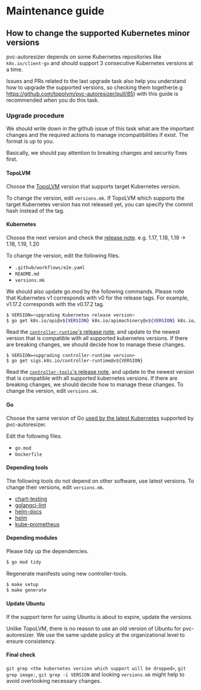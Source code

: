 Maintenance guide
=================

How to change the supported Kubernetes minor versions
-------------------------------------------

pvc-autoresizer depends on some Kubernetes repositories like `k8s.io/client-go` and should support 3 consecutive Kubernetes versions at a time.

Issues and PRs related to the last upgrade task also help you understand how to upgrade the supported versions,
so checking them together(e.g https://github.com/topolvm/pvc-autoresizer/pull/85) with this guide is recommended when you do this task.

### Upgrade procedure

We should write down in the github issue of this task what are the important changes and the required actions to manage incompatibilities if exist.
The format is up to you.

Basically, we should pay attention to breaking changes and security fixes first.

#### TopoLVM

Choose the [TopoLVM](https://github.com/topolvm/topolvm/releases) version that supports target Kubernetes version.

To change the version, edit `versions.mk`. If TopoLVM which supports the target Kubernetes version has not released yet, you can specify the commit hash instead of the tag.

#### Kubernetes

Choose the next version and check the [release note](https://kubernetes.io/docs/setup/release/notes/). e.g. 1.17, 1.18, 1.19 -> 1.18, 1.19, 1.20

To change the version, edit the following files.

- `.github/workflows/e2e.yaml`
- `README.md`
- `versions.mk`

We should also update go.mod by the following commands. Please note that Kubernetes v1 corresponds with v0 for the release tags. For example, v1.17.2 corresponds with the v0.17.2 tag.

```bash
$ VERSION=<upgrading Kubernetes release version>
$ go get k8s.io/api@v${VERSION} k8s.io/apimachinery@v${VERSION} k8s.io/client-go@v${VERSION}
```

Read the [`controller-runtime`'s release note](https://github.com/kubernetes-sigs/controller-runtime/releases), and update to the newest version that is compatible with all supported kubernetes versions. If there are breaking changes, we should decide how to manage these changes.

```
$ VERSION=<upgrading controller-runtime version>
$ go get sigs.k8s.io/controller-runtime@v${VERSION}
```

Read the [`controller-tools`'s release note](https://github.com/kubernetes-sigs/controller-tools/releases), and update to the newest version that is compatible with all supported kubernetes versions. If there are breaking changes, we should decide how to manage these changes. To change the version, edit `versions.mk`. 

#### Go

Choose the same version of Go [used by the latest Kubernetes](https://github.com/kubernetes/kubernetes/blob/master/go.mod) supported by pvc-autoresizer.

Edit the following files.

- `go.mod`
- `Dockerfile`

#### Depending tools

The following tools do not depend on other software, use latest versions.
To change their versions, edit `versions.mk`.
- [chart-testing](https://github.com/helm/chart-testing/releases)
- [golangci-lint](https://github.com/golangci/golangci-lint/releases)
- [helm-docs](https://github.com/norwoodj/helm-docs/releases)
- [helm](https://github.com/helm/helm/releases)
- [kube-prometheus](https://github.com/prometheus-operator/kube-prometheus/releases)

#### Depending modules

Please tidy up the dependencies.

```bash
$ go mod tidy
```

Regenerate manifests using new controller-tools.

```bash
$ make setup
$ make generate
```

#### Update Ubuntu

If the support term for using Ubuntu is about to expire, update the versions.

Unlike TopoLVM, there is no reason to use an old version of Ubuntu for pvc-autoresizer. We use the same update policy at the organizational level to ensure consistency.

#### Final check

`git grep <the kubernetes version which support will be dropped>`, `git grep image:`, `git grep -i VERSION` and looking `versions.mk` might help to avoid overlooking necessary changes.
